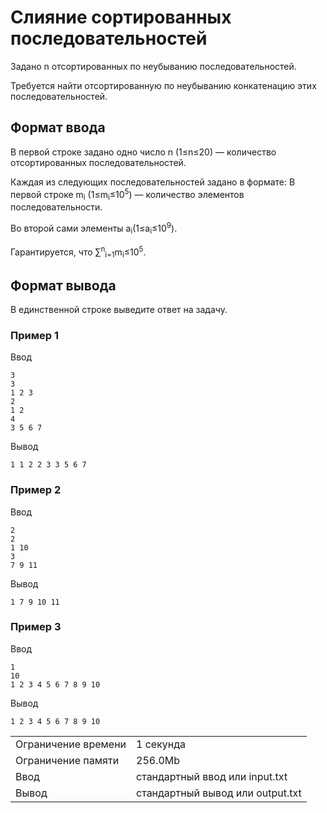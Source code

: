 # Слияние сортированных последовательностей

Задано n отсортированных по неубыванию последовательностей.

Требуется найти отсортированную по неубыванию конкатенацию этих последовательностей.

## Формат ввода

В первой строке задано одно число n (1≤n≤20) — количество отсортированных последовательностей.

Каждая из следующих последовательностей задано в формате: В первой строке m<sub>i</sub>​ (1≤m<sub>i</sub>≤10<sup>5</sup>) — количество элементов последовательности.

Во второй сами элементы a<sub>i</sub>​ (1≤a<sub>i</sub>≤10<sup>9</sup>).

Гарантируется, что ∑<sup>n</sup><sub>i\=1</sub>m<sub>i</sub>≤10<sup>5</sup>.

## Формат вывода

В единственной строке выведите ответ на задачу.

### Пример 1

Ввод

    3
    3
    1 2 3
    2
    1 2
    4
    3 5 6 7
    

Вывод

    1 1 2 2 3 3 5 6 7 
    

### Пример 2

Ввод

    2
    2
    1 10
    3
    7 9 11
    

Вывод

    1 7 9 10 11 
    

### Пример 3

Ввод

    1
    10
    1 2 3 4 5 6 7 8 9 10
    

Вывод

    1 2 3 4 5 6 7 8 9 10 
    

<table>
 <tr class="time-limit">
    <td class="property-title">Ограничение времени</td>
    <td>1&nbsp;секунда</td>
 </tr>
 <tr class="memory-limit">
    <td class="property-title">Ограничение памяти</td>
    <td>256.0Mb</td>
 </tr>
 <tr class="input-file">
    <td class="property-title">Ввод</td>
    <td colspan="1">стандартный ввод или input.txt</td>
 </tr>
 <tr class="output-file">
    <td class="property-title">Вывод</td>
    <td colspan="1">стандартный вывод или output.txt</td>
 </tr>
</table>
